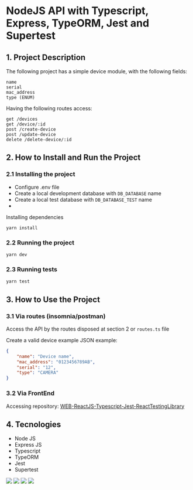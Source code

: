 # NodeJS API with Typescript, Express, TypeORM, Jest and Supertest

## 1. Project Description
The following project has a simple device module, with the following fields:
```
name
serial
mac_address
type (ENUM)
```

Having the following routes access:
```
get /devices
get /device/:id
post /create-device
post /update-device
delete /delete-device/:id
```


## 2. How to Install and Run the Project
### 2.1 Installing the project
- Configure .env file
- Create a local development database with `DB_DATABASE` name
- Create a local test database with `DB_DATABASE_TEST` name
- 
Installing dependencies
```
yarn install
```

### 2.2 Running the project
```
yarn dev
```

### 2.3 Running tests
```
yarn test
```

## 3. How to Use the Project
### 3.1 Via routes (insomnia/postman)
Access the API by the routes disposed at section 2 or `routes.ts` file

Create a valid device example JSON example:
```json
{
    "name": "Device name",
    "mac_address": "0123456789AB",
    "serial": "12",
    "type": "CAMERA"
}
```

### 3.2 Via FrontEnd
Accessing repository: [WEB-ReactJS-Typescript-Jest-ReactTestingLibrary](https://github.com/amandavmanduca/WEB-ReactJS-Typescript-Jest-ReactTestingLibrary)


## 4. Tecnologies
- Node JS
- Express JS
- Typescript
- TypeORM
- Jest
- Supertest

<img src="https://img.shields.io/badge/Node%20js-339933?style=for-the-badge&logo=nodedotjs&logoColor=white" />

<img src="https://img.shields.io/badge/Express%20js-000000?style=for-the-badge&logo=express&logoColor=white"/>

<img src="https://img.shields.io/badge/Jest-C21325?style=for-the-badge&logo=jest&logoColor=white"/>

<img src="https://img.shields.io/badge/TypeScript-007ACC?style=for-the-badge&logo=typescript&logoColor=white" />

